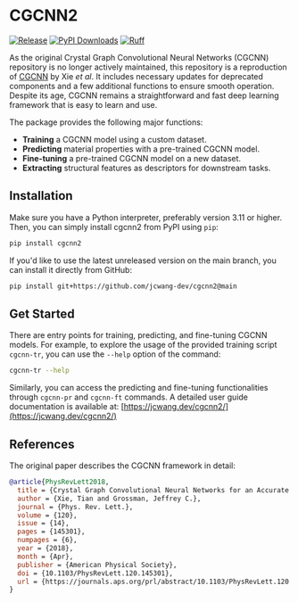 # CGCNN2

[![Release](https://img.shields.io/github/v/release/jcwang587/cgcnn2)](https://github.com/jcwang587/cgcnn2/releases/latest)
[![PyPI Downloads](https://static.pepy.tech/badge/cgcnn2)](https://pepy.tech/projects/cgcnn2)
[![Ruff](https://img.shields.io/endpoint?url=https://raw.githubusercontent.com/astral-sh/ruff/main/assets/badge/v2.json)](https://github.com/astral-sh/ruff)

As the original Crystal Graph Convolutional Neural Networks (CGCNN) repository is no longer actively maintained, this repository is a reproduction of [CGCNN](https://github.com/txie-93/cgcnn) by Xie *et al*. It includes necessary updates for deprecated components and a few additional functions to ensure smooth operation. Despite its age, CGCNN remains a straightforward and fast deep learning framework that is easy to learn and use.

The package provides the following major functions:

- **Training** a CGCNN model using a custom dataset.
- **Predicting** material properties with a pre-trained CGCNN model.
- **Fine-tuning** a pre-trained CGCNN model on a new dataset.
- **Extracting** structural features as descriptors for downstream tasks.
<!---**Augmenting** training data by pertubing atomic positions (in development).-->

## Installation

Make sure you have a Python interpreter, preferably version 3.11 or higher. Then, you can simply install cgcnn2 from
PyPI using `pip`:

```bash
pip install cgcnn2
```

If you'd like to use the latest unreleased version on the main branch, you can install it directly from GitHub:

```bash
pip install git+https://github.com/jcwang-dev/cgcnn2@main
```

## Get Started

There are entry points for training, predicting, and fine-tuning CGCNN models. For example, to explore the usage of the provided training script `cgcnn-tr`, you can use the `--help` option of the command:

```bash
cgcnn-tr --help
```

Similarly, you can access the predicting and fine-tuning functionalities through `cgcnn-pr` and `cgcnn-ft` commands. A detailed user guide documentation is available at: [https://jcwang.dev/cgcnn2/](https://jcwang.dev/cgcnn2/)

## References

The original paper describes the CGCNN framework in detail:

```bibtex
@article{PhysRevLett2018,
  title = {Crystal Graph Convolutional Neural Networks for an Accurate and Interpretable Prediction of Material Properties},
  author = {Xie, Tian and Grossman, Jeffrey C.},
  journal = {Phys. Rev. Lett.},
  volume = {120},
  issue = {14},
  pages = {145301},
  numpages = {6},
  year = {2018},
  month = {Apr},
  publisher = {American Physical Society},
  doi = {10.1103/PhysRevLett.120.145301},
  url = {https://journals.aps.org/prl/abstract/10.1103/PhysRevLett.120.145301}
}
```

